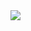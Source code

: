 <img src="https://github.com/Satya12325/Weatjer-application/raw/master/screencapture-localhost-19006-2022-08-03-08_46_35.png?raw=true"/>